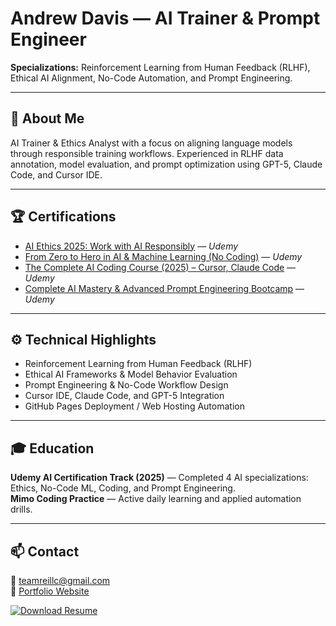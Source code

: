 # Andrew Davis — AI Trainer & Prompt Engineer  

**Specializations:** Reinforcement Learning from Human Feedback (RLHF), Ethical AI Alignment, No-Code Automation, and Prompt Engineering.  

---

## 🧠 About Me  
AI Trainer & Ethics Analyst with a focus on aligning language models through responsible training workflows. Experienced in RLHF data annotation, model evaluation, and prompt optimization using GPT-5, Claude Code, and Cursor IDE.

---

## 🏆 Certifications  
- [AI Ethics 2025: Work with AI Responsibly](https://ude.my/UC-3fff7a0c-d0ef-4df3-afa9-b670ba8384df) — *Udemy*  
- [From Zero to Hero in AI & Machine Learning (No Coding)](https://ude.my/UC-e1cd0d82-8ffd-4c6e-9bc4-88149a01bd0a) — *Udemy*  
- [The Complete AI Coding Course (2025) – Cursor, Claude Code](https://ude.my/UC-c35fb6ce-6e2d-4c21-adbb-1ede6526cad4) — *Udemy*  
- [Complete AI Mastery & Advanced Prompt Engineering Bootcamp](https://ude.my/UC-33aeb59c-731f-4efc-a5a8-312e54b919ed) — *Udemy*  

---

## ⚙️ Technical Highlights  
- Reinforcement Learning from Human Feedback (RLHF)  
- Ethical AI Frameworks & Model Behavior Evaluation  
- Prompt Engineering & No-Code Workflow Design  
- Cursor IDE, Claude Code, and GPT-5 Integration  
- GitHub Pages Deployment / Web Hosting Automation  

---

## 🎓 Education  
**Udemy AI Certification Track (2025)** — Completed 4 AI specializations: Ethics, No-Code ML, Coding, and Prompt Engineering.  
**Mimo Coding Practice** — Active daily learning and applied automation drills.  

---

## 📫 Contact  
📧 teamreillc@gmail.com  
🔗 [Portfolio Website](https://andrew-davis-ai-portfolio.github.io)  


[![Download Resume](https://img.shields.io/badge/Download_Resume-PDF-blue?style=for-the-badge)](https://andrew-davis-ai-portfolio.github.io/Andrew-Davis-AI-portfolio/Andrew_Davis_AI_Resume.pdf)